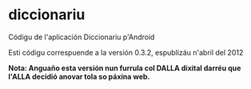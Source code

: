 # diccionariu
Códigu de l'aplicación Diccionariu p'Android

Esti códigu correspuende a la versión 0.3.2, espublizáu n'abril del 2012

<b>Nota: Anguaño esta versión nun furrula col DALLA dixital darréu que l'ALLA decidió anovar tola so páxina web.</b>
